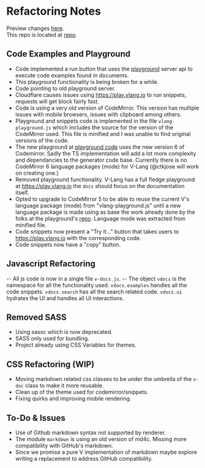 # Refactoring Notes

Preview changes [here](https://www.exponentialworks.com/v/docs/index.html).<br>
This repo is located at [repo](https://github.com/ctkjose/v-docs-generator).<br>


## Code Examples and Playground

- Code implemented a run button that uses the [playground](https://github.com/vlang/playground) server api to execute code examples found in documents.
- This playground functionality is being broken for a while.
- Code pointing to old playground server.
- Cloudflare causes issues using https://play.vlang.io to run snippets, requests will get block fairly fast.
- Code is using a very old version of CodeMirror. This version has multiple issues with mobile browsers, issues with clipboard among others.
- Playground and snippets code is implemented in the file `vlang-playground.js` which includes the source for the version of the CodeMirror used. This file is minified and I was unable to find original versions of the code.
- The new playground at [playground code](https://github.com/vlang/playground) uses the new version 6 of Codemirror. Sadly the TS implementation will add a lot more complexity and dependancies to the generator code base. Currently there is no CodeMirror 6 language packages (mode) for V-Lang (@ctkjose will work on creating one.)
- Removed playground functionality. V-Lang has a full fledge playground at https://play.vlang.io the `docs` should focus on the documentation itself.
- Opted to upgrade to CodeMirror 5 to be able to reuse the current V's language package (mode) from "vlang-playground.js" until a new language package is made using as base the work already done by the folks at the playground's [repo](https://github.com/vlang/playground). Language mode was extracted from minified file.
- Code snippets now present a "Try it..." button that takes users to https://play.vlang.io with the corresponding code.
- Code snippets now have a "copy" button.

## Javascript Refactoring

-- All js code is now in a single file `v-docs.js`.
-- The object `vdocs` is the namespace for all the functionality used. `vdocs.examples` handles all the code snippets. `vdocs.search` has all the search related code. `vdocs.ui` hydrates the UI and handles all UI interactions.

## Removed SASS

- Using sassc which is now deprecated.
- SASS only used for bundling.
- Project already using CSS Variables for themes.

## CSS Refactoring (WIP)

- Moving markdown related css classes to be under the umbrella of the `v-doc` class to make it more reusable.
- Clean up of the theme used for codemirror/snippets.
- Fixing quirks and improving mobile rendering.

## To-Do & Issues
- Use of Github markdown syntax not supported by renderer.
- The module `markdown` is using an old version of md4c. Missing more compatibility with GitHub's markdown.
- Since we promise a pure V implementation of markdown maybe explore writing a replacement to address GitHub compatibility. 

